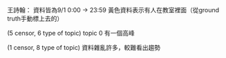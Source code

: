 王詩翰：
  資料皆為9/1 0:00 -> 23:59
  黃色資料表示有人在教室裡面（從ground truth手動標上去的）
  
  (5 censor, 6 type of topic)
  topic 0 有一個高峰
  
  (1 censor, 8 type of topic)
  資料雜亂許多，較難看出趨勢
  
